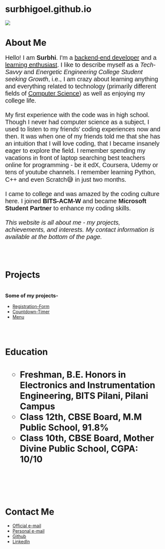 # surbhigoel.github.io
<head>
  <link rel="stylesheet" href="animate.css" type="text/css">
  <link rel="stylesheet" href="style.css" type="text/css">

</head>
<body>
  <img src="https://previews.123rf.com/images/afe207/afe2071308/afe207130800207/21759585-pink-balloon-ribbon.jpg">
  <h1 class = "animated bounceInDown" id ="borderimg">About Me</h1>

   <p style = "font-size: 20px; font-family: helvetica;">Hello! I am <strong>Surbhi</strong>. I'm a <u>backend-end developer</u> and a <u>learning enthusiast</u>. I like to describe myself as a <i>Tech-Savvy</i> and <i>Energetic Engineering College Student seeking Growth</i>, i.e., I am crazy about learning anything and everything related to technology (primarily different fields of <u>Computer Science</u>) as well as enjoying my college life.
<br><br>
My first experience with the code was in high school. Though I never had computer science as a subject, I used to listen to my friends' coding experiences now and then. It was when one of my friends told me that she has an intuition that I will love coding, that I became insanely eager to explore the field. I remember spending my vacations in front of laptop searching best teachers online for programming - be it edX, Coursera, Udemy or tens of youtube channels. I remember learning Python, C++ and even Scratch😅 in just two months.
<br><br>
  I came to college and was amazed by the coding culture here.  I joined <strong>BITS-ACM-W</strong> and became <strong>Microsoft Student Partner</strong> to enhance my coding skills.
<br><br>
<i>This website is all about me - my projects, achievements, and interests. My contact information is available at the bottom of the page.</i></p>
<br><br>
  <h1 class = "animated bounceInDown" id ="borderimg">Projects<h1>
  <h3>Some of my projects-</h3>
    <ul>
      <li>
        <a href="https://github.com/surbhigoel191/Registration-Form">Registration-Form</a>
      </li>
    <li>
        <a href="https://github.com/surbhigoel191/Countdown-Timer">Countdown-Timer</a>
      </li>
   <li>
        <a href="https://github.com/surbhigoel191/menu">Menu</a>
      </li>
  </ul>
  <br><br>
  <h1 class = "animated bounceInDown" id ="borderimg">Education<h1>
     <p><ul type = "circle">
         <li>Freshman, B.E. Honors in Electronics and Instrumentation Engineering, BITS Pilani, Pilani Campus</li>
       <li>Class 12th, CBSE Board, M.M Public School, 91.8%</li>
       <li>Class 10th, CBSE Board, Mother Divine Public School, CGPA: 10/10</li>
    </ul></p>
    <br><br>
    <h1 class = "animated bounceInDown" id ="borderimg">Contact Me</h1>
  <p><ul>
   <li>
      <a href="f20180424@pilani.bits-pilani.ac.in">Official e-mail</a>
   </li>
   <li>
      <a href="surbhigoel219@gmail.com">Personal e-mail</a>
   </li>
   <li>
      <a href="https://github.com/surbhigoel191">Github</a>
   </li>
   <li>
      <a href="https://linkedin.com/in/surbhi-goel-194846177/">LinkedIn</a>
   </li>
    </ul></p>

</body>

